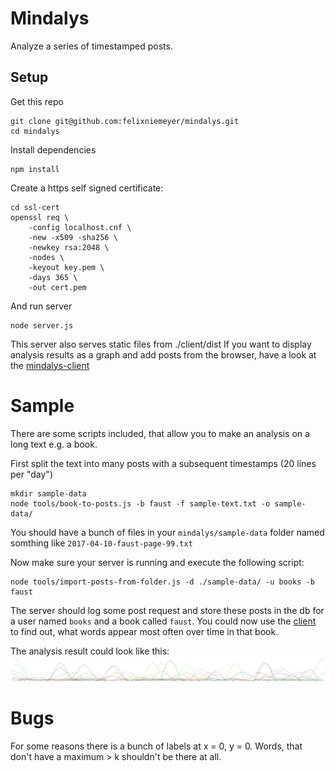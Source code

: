 # Mindalys
Analyze a series of timestamped posts. 

## Setup
Get this repo

```
git clone git@github.com:felixniemeyer/mindalys.git
cd mindalys
```

Install dependencies
```
npm install
```

Create a https self signed certificate: 
```
cd ssl-cert
openssl req \
	-config localhost.cnf \
	-new -x509 -sha256 \
	-newkey rsa:2048 \
	-nodes \
	-keyout key.pem \
	-days 365 \
	-out cert.pem
```

And run server
```
node server.js
```

This server also serves static files from ./client/dist
If you want to display analysis results as a graph and add posts from the browser, have a look at the [mindalys-client](https://github.com/felixniemeyer/mindalys-client)


# Sample

There are some scripts included, that allow you to make an analysis on a long text e.g. a book.

First split the text into many posts with a subsequent timestamps (20 lines per "day") 
```
mkdir sample-data
node tools/book-to-posts.js -b faust -f sample-text.txt -o sample-data/
```

You should have a bunch of files in your `mindalys/sample-data` folder named somthing like `2017-04-10-faust-page-99.txt`

Now make sure your server is running and execute the following script: 
```
node tools/import-posts-from-folder.js -d ./sample-data/ -u books -b faust
```

The server should log some post request and store these posts in the db for a user named `books` and a book called `faust`. 
You could now use the [client](https://github.com/felixniemeyer/mindalys-client) to find out, what words appear most often over time in that book. 

The analysis result could look like this:
![picture not in repo](https://raw.githubusercontent.com/felixniemeyer/mindalys/master/sample-output.svg)

# Bugs

For some reasons there is a bunch of labels at x = 0, y = 0.
Words, that don't have a maximum > k shouldn't be there at all. 
